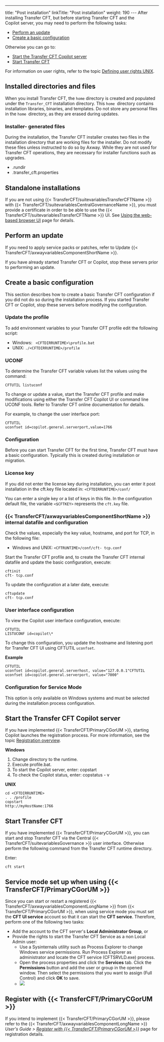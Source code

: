 ---
title: "Post installation"
linkTitle: "Post installation"
weight: 190
--- After installing Transfer CFT, but before starting Transfer CFT and the Copilot server, you may need to perform the following tasks:

- [Perform an update](#updates)
- [Create a basic configuration](#Creating_a_basic_configuration)

Otherwise you can go to:

- [Start the Transfer CFT Copilot server](#Start)
- [Start Transfer CFT](#Start2)

For information on user rights, refer to the topic [Defining user rights UNIX](../../../unix_install_start_here/run_first_time_ux/run_first_time_ux/user_rights_and_interface_unix).

## Installed directories and files

When you install Transfer CFT, the `home` directory is created and populated under the `Transfer_CFT` installation directory. This `home `directory contains installation libraries, binaries, and templates. Do not store any personal files in the `home `directory, as they are erased during updates.

### Installer- generated files

During the installation, the Transfer CFT installer creates two files in the installation directory that are working files for the installer. Do not modify these files unless instructed to do so by Axway. While they are not used for Transfer CFT operations, they are necessary for installer functions such as upgrades.

- .rundir
- .transfer_cft.properties

## Standalone installations

If you are not using {{< TransferCFT/suitevariablesTransferCFTName  >}} with {{< TransferCFT/suitevariablesCentralGovernanceName  >}}, you must provide a certificate in order to be able to use the {{< TransferCFT/suitevariablesTransferCFTName  >}} UI. See [Using the web- based browser UI](../../../../c_intro_userinterfaces/web_copilot_ui#Connect2) page for details.

<span id="updates"></span>

## Perform an update

If you need to apply service packs or patches, refer to Update {{< TransferCFT/axwayvariablesComponentShortName  >}}.

If you have already started Transfer CFT or Copilot, stop these servers prior to performing an update.

<span id="Creating_a_basic_configuration"></span>

## Create a basic configuration

This section describes how to create a basic Transfer CFT configuration
if you did not do so during the installation process. If you started Transfer CFT or Copilot, stop these servers before modifying the configuration.

### Update the profile

To add environment variables to your Transfer CFT profile
edit the following script:

- Windows: ` <CFTDIRRUNTIME>\profile.bat`
- UNIX: `./<CFTDIRRUNTIME>/profile`

### UCONF

To determine the Transfer CFT variable values list the values using
the command:

```
CFTUTIL listuconf
```

To change or update a value, start the Transfer CFT profile
and make modifications using either the Transfer CFT Copilot UI or command line UCONF tools. Refer to Transfer
CFT online
documentation for details.

For example, to change the user interface port:

```
CFTUTIL
uconfset id=copilot.general.serverport,value=1766
```

### Configuration

Before you can start Transfer CFT for the first time, Transfer CFT must
have a basic configuration. Typically this is created during installation or migration.

### License key

If you did not enter the license key during installation, you can enter it post installation in the cft.key file located in: `<CFTDIRRUNTIME>/conf/`

You can enter a single key or a list of keys in this file. In the configuration default
file, the variable `<$CFTKEY>` represents the `cft.key` file.

### {{< TransferCFT/axwayvariablesComponentShortName  >}} internal datafile and configuration

Check the values, especially the key value, hostname, and port for TCP,
in the following file:

- Windows and UNIX: `<CFTRUNTIME>/conf/cft- tcp.conf  `

Start the Transfer CFT profile and, to create the Transfer CFT
internal datafile and update the basic configuration, execute:

```
cftinit
cft- tcp.conf
```

To update the configuration at a later date, execute:

```
cftupdate
cft- tcp.conf
```

### User interface configuration

To view the Copilot user interface configuration, execute:

```
CFTUTIL
LISTUCONF id=copilot\*
```

To change this configuration, you update the hostname and listening
port for Transfer CFT UI using CFTUTIL
`uconfset`.

******Example******

```
CFTUTIL
uconfset id=copilot.general.serverhost, value="127.0.0.1"CFTUTIL
uconfset id=copilot.general.serverport, value="7000"
```

### Configuration for Service Mode

This option is only available on Windows systems and must be selected during the installation process configuration.

<span id="Start"></span>

## Start the Transfer CFT Copilot server

If you have implemented {{< TransferCFT/PrimaryCGorUM  >}}, starting Copilot launches the registration process. For more information, see the topic [Registration overview](../../../../governance_services_intro/cg_register_overview).

******Windows******

1. Change directory to the runtime.
1. Execute profile.bat.
1. To start the Copilot server, enter: copstart
1. To check the Copilot status, enter: copstatus - v

******UNIX******

```
cd <CFTDIRRUNTIME>
. . /profile
copstart
http://myHostName:1766
```
<span id="Start2"></span>

## Start Transfer CFT

If you have implemented {{< TransferCFT/PrimaryCGorUM  >}}, you can start and stop Transfer CFT via the Central {{< TransferCFT/suitevariablesGovernance  >}} user interface. Otherwise perform the following command from the Transfer CFT runtime directory.

Enter:

```
cft start
```
<span id="Service"></span>

## Service mode set up when using {{< TransferCFT/PrimaryCGorUM  >}}

Since you can start or restart a registered {{< TransferCFT/axwayvariablesComponentLongName  >}} from {{< TransferCFT/PrimaryCGorUM  >}}, when using service mode you must set the **CFT UI service** account so that it can start the **CFT service**. Therefore, perform one of the following two tasks:

- Add the account to the CFT server's **Local Administrator Group**, or
- Provide the rights to start the Transfer CFT Service as a non Local Admin user:
    - Use a Sysinternals utility such as Process Explorer to change Windows service permissions. Run Process Explorer as administrator and locate the CFT service (CFTSRVLD.exe) process.
    - Open the process properties and click the **Services** tab. Click the **Permissions** button and add the user or group in the opened window. Then select the permissions that you want to assign (Full Control) and click **OK** to save.
    - ![](/Images/TransferCFT/services_rights.png)

## Register with {{< TransferCFT/PrimaryCGorUM  >}}

If you intend to implement {{< TransferCFT/PrimaryCGorUM  >}}, please refer to the {{< TransferCFT/axwayvariablesComponentLongName  >}} *User's Guide &gt; [*Register with* {{< TransferCFT/PrimaryCGorUM  >}}](https://docs.axway.com/bundle/TransferCFT_36_UsersGuide_allOS_en_HTML5/page/Content/cft_installation/migrate/register_CG.htm)* page for registration details.
